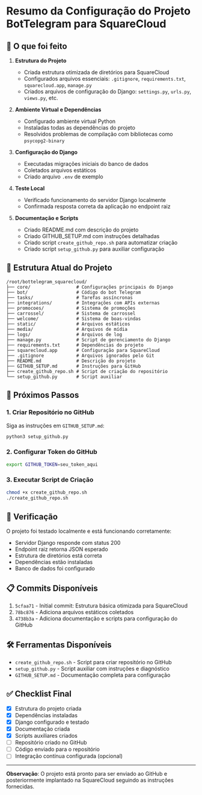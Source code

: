 # Resumo da Configuração do Projeto BotTelegram para SquareCloud

## 🎯 O que foi feito

1. **Estrutura do Projeto**
   - Criada estrutura otimizada de diretórios para SquareCloud
   - Configurados arquivos essenciais: `.gitignore`, `requirements.txt`, `squarecloud.app`, `manage.py`
   - Criados arquivos de configuração do Django: `settings.py`, `urls.py`, `views.py`, etc.

2. **Ambiente Virtual e Dependências**
   - Configurado ambiente virtual Python
   - Instaladas todas as dependências do projeto
   - Resolvidos problemas de compilação com bibliotecas como `psycopg2-binary`

3. **Configuração do Django**
   - Executadas migrações iniciais do banco de dados
   - Coletados arquivos estáticos
   - Criado arquivo `.env` de exemplo

4. **Teste Local**
   - Verificado funcionamento do servidor Django localmente
   - Confirmada resposta correta da aplicação no endpoint raiz

5. **Documentação e Scripts**
   - Criado README.md com descrição do projeto
   - Criado GITHUB_SETUP.md com instruções detalhadas
   - Criado script `create_github_repo.sh` para automatizar criação
   - Criado script `setup_github.py` para auxiliar configuração

## 📁 Estrutura Atual do Projeto

```
/root/bottelegram_squarecloud/
├── core/                 # Configurações principais do Django
├── bot/                  # Código do bot Telegram
├── tasks/                # Tarefas assíncronas
├── integrations/         # Integrações com APIs externas
├── promocoes/            # Sistema de promoções
├── carrossel/            # Sistema de carrossel
├── welcome/              # Sistema de boas-vindas
├── static/               # Arquivos estáticos
├── media/                # Arquivos de mídia
├── logs/                 # Arquivos de log
├── manage.py             # Script de gerenciamento do Django
├── requirements.txt      # Dependências do projeto
├── squarecloud.app       # Configuração para SquareCloud
├── .gitignore            # Arquivos ignorados pelo Git
├── README.md             # Descrição do projeto
├── GITHUB_SETUP.md       # Instruções para GitHub
├── create_github_repo.sh # Script de criação do repositório
└── setup_github.py       # Script auxiliar
```

## 🚀 Próximos Passos

### 1. **Criar Repositório no GitHub**
   Siga as instruções em `GITHUB_SETUP.md`:
   ```bash
   python3 setup_github.py
   ```

### 2. **Configurar Token do GitHub**
   ```bash
   export GITHUB_TOKEN=seu_token_aqui
   ```

### 3. **Executar Script de Criação**
   ```bash
   chmod +x create_github_repo.sh
   ./create_github_repo.sh
   ```

## 🧪 Verificação

O projeto foi testado localmente e está funcionando corretamente:
- Servidor Django responde com status 200
- Endpoint raiz retorna JSON esperado
- Estrutura de diretórios está correta
- Dependências estão instaladas
- Banco de dados foi configurado

## 📋 Commits Disponíveis

1. `5cfaa71` - Initial commit: Estrutura básica otimizada para SquareCloud
2. `78bc876` - Adiciona arquivos estáticos coletados
3. `4738b3a` - Adiciona documentação e scripts para configuração do GitHub

## 🛠️ Ferramentas Disponíveis

- `create_github_repo.sh` - Script para criar repositório no GitHub
- `setup_github.py` - Script auxiliar com instruções e diagnóstico
- `GITHUB_SETUP.md` - Documentação completa para configuração

## ✅ Checklist Final

- [x] Estrutura do projeto criada
- [x] Dependências instaladas
- [x] Django configurado e testado
- [x] Documentação criada
- [x] Scripts auxiliares criados
- [ ] Repositório criado no GitHub
- [ ] Código enviado para o repositório
- [ ] Integração contínua configurada (opcional)

---

**Observação**: O projeto está pronto para ser enviado ao GitHub e posteriormente implantado na SquareCloud seguindo as instruções fornecidas.